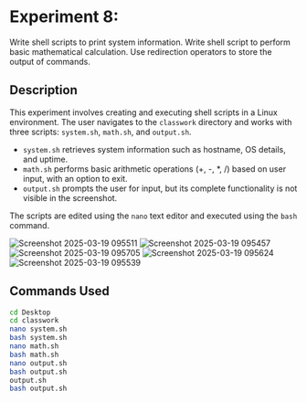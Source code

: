 # Experiment 8: 
Write shell scripts to print system information.
Write shell script to perform basic mathematical calculation.
Use redirection operators to store the output of commands.

## Description
This experiment involves creating and executing shell scripts in a Linux environment. The user navigates to the `classwork` directory and works with three scripts: `system.sh`, `math.sh`, and `output.sh`. 

- `system.sh` retrieves system information such as hostname, OS details, and uptime.  
- `math.sh` performs basic arithmetic operations (+, -, *, /) based on user input, with an option to exit.  
- `output.sh` prompts the user for input, but its complete functionality is not visible in the screenshot.  

The scripts are edited using the `nano` text editor and executed using the `bash` command.

![Screenshot 2025-03-19 095511](https://github.com/user-attachments/assets/a414b48a-0637-45bd-8f83-acbe7f6744df)
![Screenshot 2025-03-19 095457](https://github.com/user-attachments/assets/c75b29a9-7645-45fa-9f42-12ef21a2ace6)
![Screenshot 2025-03-19 095705](https://github.com/user-attachments/assets/1d2c4e25-39bb-4980-9324-9dda8796b812)
![Screenshot 2025-03-19 095624](https://github.com/user-attachments/assets/01821e59-31bd-4477-a2cd-fc9f51600646)
![Screenshot 2025-03-19 095539](https://github.com/user-attachments/assets/30166c82-5ac1-4c26-99e6-2580b980f6b2)



## Commands Used
```bash
cd Desktop
cd classwork
nano system.sh
bash system.sh
nano math.sh
bash math.sh
nano output.sh
bash output.sh
output.sh
bash output.sh

